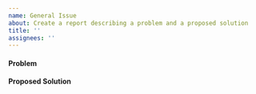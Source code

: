 ```yaml
---
name: General Issue
about: Create a report describing a problem and a proposed solution
title: ''
assignees: ''
---
```


#### Problem



#### Proposed Solution

